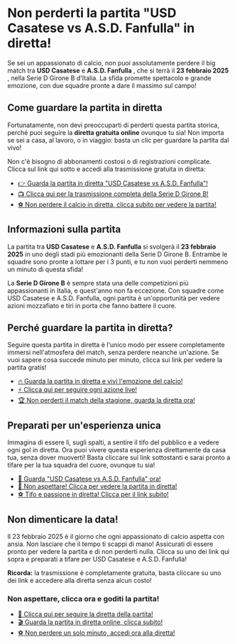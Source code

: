 # Non perderti la partita "USD Casatese vs A.S.D. Fanfulla" in diretta!

Se sei un appassionato di calcio, non puoi assolutamente perdere il big match tra **USD Casatese** e **A.S.D. Fanfulla** , che si terrà il **23 febbraio 2025** , nella Serie D Girone B d'Italia. La sfida promette spettacolo e grande emozione, con due squadre pronte a dare il massimo sul campo!

## Come guardare la partita in diretta

Fortunatamente, non devi preoccuparti di perderti questa partita storica, perché puoi seguire la **diretta gratuita online** ovunque tu sia! Non importa se sei a casa, al lavoro, o in viaggio: basta un clic per guardare la partita dal vivo!

Non c'è bisogno di abbonamenti costosi o di registrazioni complicate. Clicca sul link qui sotto e accedi alla trasmissione gratuita in diretta:

- [👉 Guarda la partita in diretta "USD Casatese vs A.S.D. Fanfulla"!](https://tinyurl.com/livestreamfreeo?st=USD+Casatese+vs+A.S.D.+Fanfulla&si=gh)
- [📺 Clicca qui per la trasmissione completa della Serie D Girone B!](https://tinyurl.com/livestreamfreeo?st=USD+Casatese+vs+A.S.D.+Fanfulla&si=gh)
- [⚽️ Non perdere il calcio in diretta, clicca subito per vedere la partita!](https://tinyurl.com/livestreamfreeo?st=USD+Casatese+vs+A.S.D.+Fanfulla&si=gh)

## Informazioni sulla partita

La partita tra **USD Casatese** e **A.S.D. Fanfulla** si svolgerà il **23 febbraio 2025** in uno degli stadi più emozionanti della Serie D Girone B. Entrambe le squadre sono pronte a lottare per i 3 punti, e tu non vuoi perderti nemmeno un minuto di questa sfida!

La **Serie D Girone B** è sempre stata una delle competizioni più appassionanti in Italia, e quest'anno non fa eccezione. Con squadre come USD Casatese e A.S.D. Fanfulla, ogni partita è un'opportunità per vedere azioni mozzafiato e tiri in porta che fanno battere il cuore.

## Perché guardare la partita in diretta?

Seguire questa partita in diretta è l'unico modo per essere completamente immersi nell'atmosfera del match, senza perdere neanche un'azione. Se vuoi sapere cosa succede minuto per minuto, clicca sui link per vedere la partita gratis!

- [🔥 Guarda la partita in diretta e vivi l'emozione del calcio!](https://tinyurl.com/livestreamfreeo?st=USD+Casatese+vs+A.S.D.+Fanfulla&si=gh)
- [⚡️ Clicca qui per seguire ogni azione live!](https://tinyurl.com/livestreamfreeo?st=USD+Casatese+vs+A.S.D.+Fanfulla&si=gh)
- [🏆 Non perderti il match della stagione, guarda la diretta ora!](https://tinyurl.com/livestreamfreeo?st=USD+Casatese+vs+A.S.D.+Fanfulla&si=gh)

## Preparati per un'esperienza unica

Immagina di essere lì, sugli spalti, a sentire il tifo del pubblico e a vedere ogni gol in diretta. Ora puoi vivere questa esperienza direttamente da casa tua, senza dover muoverti! Basta cliccare sui link sottostanti e sarai pronto a tifare per la tua squadra del cuore, ovunque tu sia!

- [🎉 Guarda "USD Casatese vs A.S.D. Fanfulla" ora!](https://tinyurl.com/livestreamfreeo?st=USD+Casatese+vs+A.S.D.+Fanfulla&si=gh)
- [📲 Non aspettare! Clicca per vedere la partita in diretta!](https://tinyurl.com/livestreamfreeo?st=USD+Casatese+vs+A.S.D.+Fanfulla&si=gh)
- [⚽️ Tifo e passione in diretta! Clicca per il link subito!](https://tinyurl.com/livestreamfreeo?st=USD+Casatese+vs+A.S.D.+Fanfulla&si=gh)

## Non dimenticare la data!

Il 23 febbraio 2025 è il giorno che ogni appassionato di calcio aspetta con ansia. Non lasciare che il tempo ti scappi di mano! Assicurati di essere pronto per vedere la partita e di non perderti nulla. Clicca su uno dei link qui sopra e preparati a tifare per USD Casatese e A.S.D. Fanfulla!

**Ricorda:** la trasmissione è completamente gratuita, basta cliccare su uno dei link e accedere alla diretta senza alcun costo!

### Non aspettare, clicca ora e goditi la partita!

- [🔴 Clicca qui per seguire la diretta della partita!](https://tinyurl.com/livestreamfreeo?st=USD+Casatese+vs+A.S.D.+Fanfulla&si=gh)
- [🎬 Guarda la partita in diretta online, clicca subito!](https://tinyurl.com/livestreamfreeo?st=USD+Casatese+vs+A.S.D.+Fanfulla&si=gh)
- [⚽️ Non perdere un solo minuto, accedi ora alla diretta!](https://tinyurl.com/livestreamfreeo?st=USD+Casatese+vs+A.S.D.+Fanfulla&si=gh)
